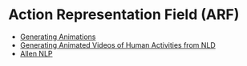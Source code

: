 # Action Representation Field (ARF)
* [Generating Animations](https://github.com/tensorflow/docs/blob/master/site/en/tutorials/generative/dcgan.ipynb)
* [Generating Animated Videos of Human Activities from NLD](https://nips2018vigil.github.io/static/papers/accepted/9.pdf)
* [Allen NLP](https://github.com/allenai/allennlp)

